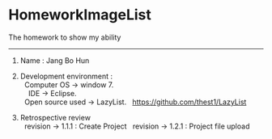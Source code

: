 # HomeworkImageList
The homework to show my ability
<hr>

1. Name : Jang Bo Hun<br>
2. Development environment :<br>
   Computer OS -> window 7.
   <br>   
   IDE -> Eclipse.
   <br>
   Open source used -> LazyList.
   https://github.com/thest1/LazyList
  
   <br>
   
3. Retrospective review<br>
   revision -> 1.1.1 : Create Project
   revision -> 1.2.1 : Project file upload
   
